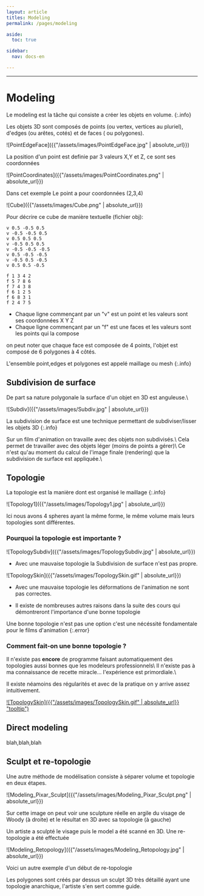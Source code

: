 ```yaml
---
layout: article
titles: Modeling
permalink: /pages/modeling

aside:
  toc: true

sidebar:
  nav: docs-en

---
```


_____


# Modeling

Le modeling est la tâche qui consiste a créer les objets en volume.
{:.info}

Les objets 3D sont composés de points (ou vertex, vertices au pluriel), d'edges (ou arêtes, cotés) et de faces ( ou polygones).

![PointEdgeFace]({{"/assets/images/PointEdgeFace.jpg" | absolute_url}})

La position d'un point est definie par 3 valeurs X,Y et Z, ce sont ses coordonnées

![PointCoordinates]({{"/assets/images/PointCoordinates.png" | absolute_url}})

Dans cet exemple  Le point a pour coordonnées (2,3,4)

![Cube]({{"/assets/images/Cube.png" | absolute_url}})

Pour décrire ce cube de manière textuelle (fichier obj):

~~~~~~
v 0.5 -0.5 0.5
v -0.5 -0.5 0.5
v 0.5 0.5 0.5
v -0.5 0.5 0.5
v -0.5 -0.5 -0.5
v 0.5 -0.5 -0.5
v -0.5 0.5 -0.5
v 0.5 0.5 -0.5

f 1 3 4 2
f 5 7 8 6
f 7 4 3 8
f 6 1 2 5
f 6 8 3 1
f 2 4 7 5
~~~~~~

* Chaque ligne commençant par un "v" est un point et les valeurs sont ses coordonnées X Y Z
* Chaque ligne commençant par un "f" est une faces et les valeurs sont les points qui la compose

on peut noter que chaque face est composée de 4 points, l'objet est composé de 6 polygones à 4 côtés.

L'ensemble point,edges et polygones est appelé maillage ou mesh
{:.info}

## Subdivision de surface

De part sa nature polygonale la surface d'un objet en 3D est anguleuse.\\

![Subdiv]({{"/assets/images/Subdiv.jpg" | absolute_url}})

La subdivision de surface est une technique permettant de subdiviser/lisser les objets 3D
{:.info}

Sur un film d'animation on travaille avec des objets non subdivisés.\\
Cela permet de travailler avec des objets léger (moins de points a gérer)\\
Ce n'est qu'au moment du calcul de l'image finale (rendering) que la subdivision de surface est appliquée.\\

## Topologie

La topologie est la manière dont est organisé le maillage
{:.info}

![Topology1]({{"/assets/images/Topology1.jpg" | absolute_url}})

Ici nous avons 4 spheres ayant la même forme, le même volume mais leurs topologies sont différentes.


### Pourquoi la topologie est importante ?

![TopologySubdiv]({{"/assets/images/TopologySubdiv.jpg" | absolute_url}})

* Avec une mauvaise topologie la Subdivision de surface n'est pas propre.


![TopologySkin]({{"/assets/images/TopologySkin.gif" | absolute_url}})


* Avec une mauvaise topologie les déformations de l'animation ne sont pas correctes.

* Il existe de nombreuses autres raisons dans la suite des cours qui démontreront  l'importance d'une bonne topologie

Une bonne topologie n'est pas une option c'est une nécéssité fondamentale pour le films d'animation
{:.error}

### Comment fait-on une bonne topologie ?

Il n'existe pas **encore** de programme faisant automatiquement des topologies aussi bonnes que les modeleurs professionnels\\
Il n'existe pas à ma connaissance de recette miracle... l'expérience est primordiale.\\

Il existe néamoins des régularités et avec de la pratique on y arrive assez intuitivement.

[![TopologySkin]({{"/assets/images/TopologySkin.gif" | absolute_url}} "tooltip")](http://www.google.com)




## Direct modeling

blah,blah,blah

## Sculpt et re-topologie

Une autre méthode de modélisation consiste à séparer volume et topologie en deux étapes.

![Modeling_Pixar_Sculpt]({{"/assets/images/Modeling_Pixar_Sculpt.png" | absolute_url}})

Sur cette image on peut voir une sculpture réelle en argile du visage de Woody  (à droite) et le résultat en 3D avec sa topologie (à gauche)

Un artiste a sculpté le visage puis le model a été scanné en 3D.
Une re-topologie a été effectuée

![Modeling_Retopology]({{"/assets/images/Modeling_Retopology.jpg" | absolute_url}})

Voici un autre exemple d'un début de re-topologie

Les polygones sont créés par dessus un sculpt 3D très détaillé ayant une topologie anarchique, l'artiste s'en sert comme guide.

